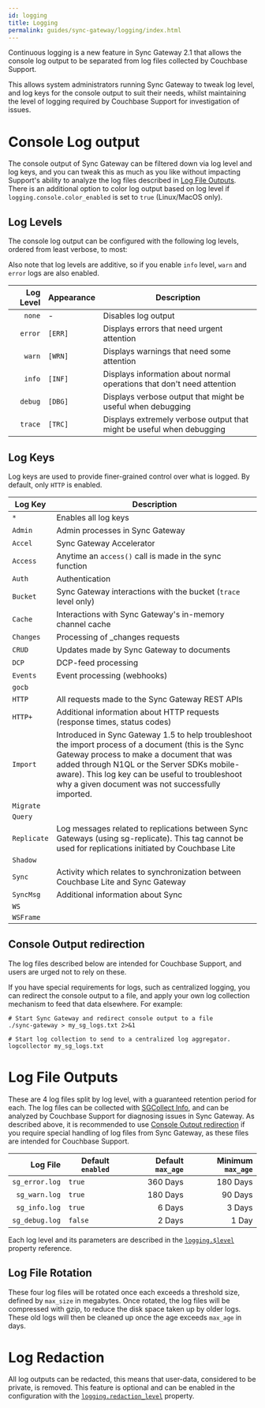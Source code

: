 ```yaml
---
id: logging
title: Logging
permalink: guides/sync-gateway/logging/index.html
---
```


Continuous logging is a new feature in Sync Gateway 2.1 that allows the console log output to be separated from log files collected by Couchbase Support.

This allows system administrators running Sync Gateway to tweak log level, and log keys for the console output to suit their needs, whilst maintaining the level of logging required by Couchbase Support for investigation of issues.

# Console Log output

The console output of Sync Gateway can be filtered down via log level and log keys, and you can tweak this as much as you like without impacting Support's ability to analyze the log files described in [Log File Outputs](#log-file-outputs).
There is an additional option to color log output based on log level if `logging.console.color_enabled` is set to `true` (Linux/MacOS only).

## Log Levels

The console log output can be configured with the following log levels, ordered from least verbose, to most:

Also note that log levels are additive, so if you enable `info` level, `warn` and `error` logs are also enabled.

| Log Level | Appearance  | Description                                                            |
| ---------:|:----------- | ---------------------------------------------------------------------- |
|    `none` | -           | Disables log output                                                    |
|   `error` | `[ERR]`     | Displays errors that need urgent attention                             |
|    `warn` | `[WRN]`     | Displays warnings that need some attention                             |
|    `info` | `[INF]`     | Displays information about normal operations that don't need attention |
|   `debug` | `[DBG]`     | Displays verbose output that might be useful when debugging            |
|   `trace` | `[TRC]`     | Displays extremely verbose output that might be useful when debugging  |

## Log Keys

Log keys are used to provide finer-grained control over what is logged. By default, only `HTTP` is enabled.

| Log Key     | Description                                                                                                                                                                                                                                                                                            |
| ----------- | ------------------------------------------------------------------------------------------------------------------------------------------------------------------------------------------------------------------------------------------------------------------------------------------------------ |
| `*`         | Enables all log keys                                                                                                                                                                                                                                                                                   |
| `Admin`     | Admin processes in Sync Gateway                                                                                                                                                                                                                                                                        |
| `Accel`     | Sync Gateway Accelerator                                                                                                                                                                                                                                                                               |
| `Access`    | Anytime an `access()` call is made in the sync function                                                                                                                                                                                                                                                |
| `Auth`      | Authentication                                                                                                                                                                                                                                                                                         |
| `Bucket`    | Sync Gateway interactions with the bucket (`trace` level only)                                                                                                                                                                                                                                         |
| `Cache`     | Interactions with Sync Gateway's in-memory channel cache                                                                                                                                                                                                                                               |
| `Changes`   | Processing of _changes requests                                                                                                                                                                                                                                                                        |
| `CRUD`      | Updates made by Sync Gateway to documents                                                                                                                                                                                                                                                              |
| `DCP`       | DCP-feed processing                                                                                                                                                                                                                                                                                    |
| `Events`    | Event processing (webhooks)                                                                                                                                                                                                                                                                            |
| `gocb`      |                                                                                                                                                                                                                                                                                                        |
| `HTTP`      | All requests made to the Sync Gateway REST APIs                                                                                                                                                                                                                                                        |
| `HTTP+`     | Additional information about HTTP requests (response times, status codes)                                                                                                                                                                                                                              |
| `Import`    | Introduced in Sync Gateway 1.5 to help troubleshoot the import process of a document (this is the Sync Gateway process to make a document that was added through N1QL or the Server SDKs mobile-aware). This log key can be useful to troubleshoot why a given document was not successfully imported. |
| `Migrate`   |                                                                                                                                                                                                                                                                                                        |
| `Query`     |                                                                                                                                                                                                                                                                                                        |
| `Replicate` | Log messages related to replications between Sync Gateways (using sg-replicate). This tag cannot be used for replications initiated by Couchbase Lite                                                                                                                                                  |
| `Shadow`    |                                                                                                                                                                                                                                                                                                        |
| `Sync`      | Activity which relates to synchronization between Couchbase Lite and Sync Gateway                                                                                                                                                                                                                      |
| `SyncMsg`   | Additional information about Sync                                                                                                                                                                                                                                                                      |
| `WS`        |                                                                                                                                                                                                                                                                                                        |
| `WSFrame`   |                                                                                                                                                                                                                                                                                                        |

## Console Output redirection

The log files described below are intended for Couchbase Support, and users are urged not to rely on these.

If you have special requirements for logs, such as centralized logging, you can redirect the console output to a file, and apply your own log collection mechanism to feed that data elsewhere.
For example:

    # Start Sync Gateway and redirect console output to a file
    ./sync-gateway > my_sg_logs.txt 2>&1
    
    # Start log collection to send to a centralized log aggregator.
    logcollector my_sg_logs.txt


# Log File Outputs

These are 4 log files split by log level, with a guaranteed retention period for each.
The log files can be collected with [SGCollect Info](../../../guides/sync-gateway/sgcollect-info/index.html), and can be analyzed by Couchbase Support for diagnosing issues in Sync Gateway.
As described above, it is recommended to use [Console Output redirection](#console-output-redirection) if you require special handling of log files from Sync Gateway, as these files are intended for Couchbase Support.

| Log File       | Default `enabled` | Default `max_age` | Minimum `max_age` |
| --------------:| ----------------- | -----------------:| -----------------:|
| `sg_error.log` | `true`            |          360 Days |          180 Days |
|  `sg_warn.log` | `true`            |          180 Days |           90 Days |
|  `sg_info.log` | `true`            |            6 Days |            3 Days |
| `sg_debug.log` | `false`           |            2 Days |             1 Day |

 
Each log level and its parameters are described in the [`logging.$level`](../../../guides/sync-gateway/config-properties/index.html#2.1/logging-$level) property reference.

## Log File Rotation

These four log files will be rotated once each exceeds a threshold size, defined by `max_size` in megabytes.
Once rotated, the log files will be compressed with gzip, to reduce the disk space taken up by older logs.
These old logs will then be cleaned up once the age exceeds `max_age` in days.

# Log Redaction

All log outputs can be redacted, this means that user-data, considered to be private, is removed. This feature is optional and can be enabled in the configuration with the [`logging.redaction_level`](../../../guides/sync-gateway/config-properties/index.html#2.1/logging-redaction_level) property.
